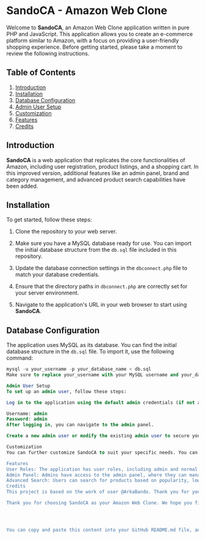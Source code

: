 # SandoCA - Amazon Web Clone

Welcome to **SandoCA**, an Amazon Web Clone application written in pure PHP and JavaScript. This application allows you to create an e-commerce platform similar to Amazon, with a focus on providing a user-friendly shopping experience. Before getting started, please take a moment to review the following instructions.

## Table of Contents

1. [Introduction](#introduction)
2. [Installation](#installation)
3. [Database Configuration](#database-configuration)
4. [Admin User Setup](#admin-user-setup)
5. [Customization](#customization)
6. [Features](#features)
7. [Credits](#credits)

## Introduction

**SandoCA** is a web application that replicates the core functionalities of Amazon, including user registration, product listings, and a shopping cart. In this improved version, additional features like an admin panel, brand and category management, and advanced product search capabilities have been added.

## Installation

To get started, follow these steps:

1. Clone the repository to your web server.

2. Make sure you have a MySQL database ready for use. You can import the initial database structure from the `db.sql` file included in this repository.

3. Update the database connection settings in the `dbconnect.php` file to match your database credentials.

4. Ensure that the directory paths in `dbconnect.php` are correctly set for your server environment.

5. Navigate to the application's URL in your web browser to start using **SandoCA**.

## Database Configuration

The application uses MySQL as its database. You can find the initial database structure in the `db.sql` file. To import it, use the following command:

```sql
mysql -u your_username -p your_database_name < db.sql
Make sure to replace your_username with your MySQL username and your_database_name with the name of your database.

Admin User Setup
To set up an admin user, follow these steps:

Log in to the application using the default admin credentials (if not already changed by the previous developer):

Username: admin
Password: admin
After logging in, you can navigate to the admin panel.

Create a new admin user or modify the existing admin user to secure your application.

Customization
You can further customize SandoCA to suit your specific needs. You can modify the application's appearance, add new features, or extend its functionality as necessary.

Features
User Roles: The application has user roles, including admin and normal users.
Admin Panel: Admins have access to the admin panel, where they can manage brands, categories, and users.
Advanced Search: Users can search for products based on popularity, lowest price, and price range.
Credits
This project is based on the work of user @ArkaBando. Thank you for your contribution to the open-source community.

Thank you for choosing SandoCA as your Amazon Web Clone. We hope you find this application helpful and are excited to see what you can build with it.




You can copy and paste this content into your GitHub README.md file, and it sho
